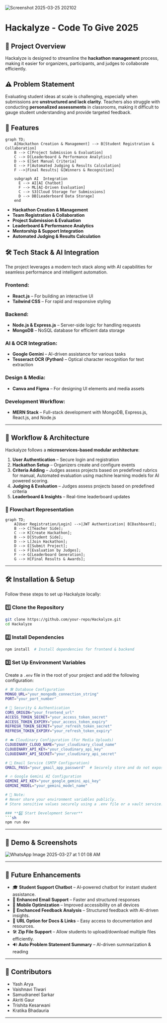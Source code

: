 ![Screenshot 2025-03-25 202102](https://github.com/user-attachments/assets/e1807701-693c-4137-be81-ab146a1c1ce6)
# Hackalyze - Code To Give 2025

## 🚀 Project Overview
Hackalyze is designed to streamline the **hackathon management** process, making it easier for organizers, participants, and judges to collaborate efficiently.

## ⚠️ Problem Statement
Evaluating student ideas at scale is challenging, especially when submissions are **unstructured and lack clarity**. 
Teachers also struggle with conducting **personalized assessments** in classrooms, making it difficult to gauge student understanding and provide targeted feedback.

## 📌 Features  

```mermaid
graph TD;
    A[Hackathon Creation & Management] --> B[Student Registration & Collaboration]
    B --> C[Project Submission & Evaluation]
    C --> D[Leaderboard & Performance Analytics]
    D --> E[Set Manual Criteria]
    E --> F[Automated Judging & Results Calculation]
    F -->|Final Results| G[Winners & Recognition]
    
    subgraph AI  Integration
      E --> AI[AI Chatbot]
      F --> ML[AI-Driven Evaluation]
      C --> S3[Cloud Storage for Submissions]
      D --> DB[Leaderboard Data Storage]
    end
```

- **Hackathon Creation & Management**
- **Team Registration & Collaboration**
- **Project Submission & Evaluation**
- **Leaderboard & Performance Analytics**
- **Mentorship & Support Integration**
- **Automated Judging & Results Calculation**


## 🛠 Tech Stack & AI Integration
The project leverages a modern tech stack along with AI capabilities for seamless performance and intelligent automation.

### **Frontend:**
- **React.js** – For building an interactive UI
- **Tailwind CSS** – For rapid and responsive styling

### **Backend:**
- **Node.js & Express.js** – Server-side logic for handling requests
- **MongoDB** – NoSQL database for efficient data storage

### **AI & OCR Integration:**
- **Google Gemini** – AI-driven assistance for various tasks
- **Tesseract OCR (Python)** – Optical character recognition for text extraction

### **Design & Media:**
- **Canva and Figma** – For designing UI elements and media assets

### **Development Workflow:**
- **MERN Stack** – Full-stack development with MongoDB, Express.js, React.js, and Node.js

---

## 🔄 Workflow & Architecture
Hackalyze follows a **microservices-based modular architecture**:

1. **User Authentication** – Secure login and registration
2. **Hackathon Setup** – Organizers create and configure events
3. **Criteria Adding** – Judges assess projects based on predefined rubrics for manual, Automated evaluation using machine learning models for AI powered scoring.
4. **Judging & Evaluation** – Judges assess projects based on predefined criteria
5. **Leaderboard & Insights** – Real-time leaderboard updates

### 📌 **Flowchart Representation**
```mermaid
graph TD;
    A[User Registration/Login] -->|JWT Authentication| B[Dashboard];
    B --> C[Teacher Side];
    C --> K[Create Hackathon];
    B --> D[Student Side];
    D --> L[Join Hackathon];
    D --> E[Submit Project];
    E --> F[Evaluation by Judges];
    F --> G[Leaderboard Generation];
    G --> H[Final Results & Awards];
```

---

## 🛠 Installation & Setup
Follow these steps to set up Hackalyze locally:

### **1️⃣ Clone the Repository**
```sh
git clone https://github.com/your-repo/Hackalyze.git
cd Hackalyze
```

### **2️⃣ Install Dependencies**
```sh
npm install  # Install dependencies for frontend & backend
```

### **3️⃣ Set Up Environment Variables**
Create a `.env` file in the root of your project and add the following configuration:

```sh
# 🛠 Database Configuration
MONGO_URL="your_mongodb_connection_string"
PORT="your_port_number"

# 🔐 Security & Authentication
CORS_ORIGIN="your_frontend_url"
ACCESS_TOKEN_SECRET="your_access_token_secret"
ACCESS_TOKEN_EXPIRY="your_access_token_expiry"
REFRESH_TOKEN_SECRET="your_refresh_token_secret"
REFRESH_TOKEN_EXPIRY="your_refresh_token_expiry"

# ☁️ Cloudinary Configuration (For Media Uploads)
CLOUDINARY_CLOUD_NAME="your_cloudinary_cloud_name"
CLOUDINARY_API_KEY="your_cloudinary_api_key"
CLOUDINARY_API_SECRET="your_cloudinary_api_secret"

# 📧 Email Service (SMTP Configuration)
GMAIL_PASS="your_gmail_app_password"  # Securely store and do not expose publicly

# 🔥 Google Gemini AI Configuration
GEMINI_API_KEY="your_google_gemini_api_key"
GEMINI_MODEL="your_gemini_model_name"

# 🛑 Note: 
# Never share your environment variables publicly.
# Store sensitive values securely using a .env file or a vault service.

### **4️⃣ Start Development Server**
```sh
npm run dev
```

---

## 🎥 Demo & Screenshots
![WhatsApp Image 2025-03-27 at 1 01 08 AM](https://github.com/user-attachments/assets/7ce67475-56c8-4d39-9956-14423753d343)

---

## 🎯 Future Enhancements

- 🎓 **Student Support Chatbot** –  AI-powered chatbot for instant student
assistance.  
- 📧 **Enhanced Email Support** – Faster and structured responses  
- 📱 **Mobile Optimization** – Improved accessibility on all devices  
- 📝 **Enchanced Feedback Analysis** –  Structured feedback with AI-driven
insights. 
- 📂 **URL Option for Docs & Links** – Easy access to documentation and
resources.
- 🛠 **Zip File Support** – Allow students to upload/download multiple files
efficiently. 
- 🔊 **Auto Problem Statement Summary** – AI-driven summarization & reading  

---

## 🤝 Contributors
- Yash Arya
- Vaishnavi Tiwari
-  Samudraneel Sarkar
-  Akriti Gaur
-  Trishita Kesarwani
-  Kratika Bhadauria

---


